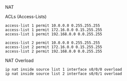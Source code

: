 NAT


ACLs (Access-Lists)

```
access-list 1 permit 10.0.0.0 0.255.255.255
access-list 1 permit 172.16.0.0 0.15.255.255
access-list 1 permit 192.168.0.0 0.0.255.255
```

```
access-list 2 permit 10.0.0.0 0.255.255.255
access-list 2 permit 172.16.0.0 0.15.255.255
access-list 2 permit 192.168.0.0 0.0.255.255
```

NAT Overload

```
ip nat inside source list 1 interface s0/0/0 overload
ip nat inside source list 2 interface s0/0/1 overload

```

